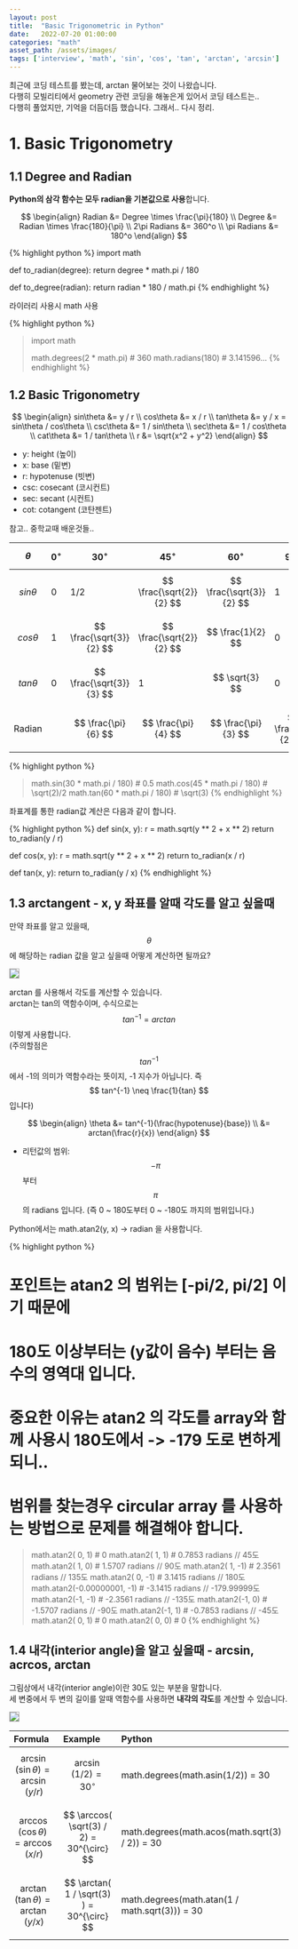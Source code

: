 ```yaml
---
layout: post
title:  "Basic Trigonometric in Python"
date:   2022-07-20 01:00:00
categories: "math"
asset_path: /assets/images/
tags: ['interview', 'math', 'sin', 'cos', 'tan', 'arctan', 'arcsin']
---
```


최근에 코딩 테스트를 봤는데, arctan 물어보는 것이 나왔습니다. <br>
다행히 모빌리티에서 geometry 관련 코딩을 해놓은게 있어서 코딩 테스트는..<br>
다행히 풀었지만, 기억을 더듬더듬 했습니다. 그래서.. 다시 정리.

# 1. Basic Trigonometry

## 1.1 Degree and Radian

**Python의 삼각 함수는 모두 radian을 기본값으로 사용**합니다.

$$ \begin{align}
Radian &= Degree \times \frac{\pi}{180} \\
Degree &= Radian \times \frac{180}{\pi} \\
2\pi Radians &= 360^o \\
\pi Radians &= 180^o
\end{align} $$

{% highlight python %}
import math

def to_radian(degree):
    return degree * math.pi / 180

def to_degree(radian):
    return radian * 180 / math.pi
{% endhighlight %}

라이러리 사용시 math 사용

{% highlight python %}
> import math
> 
> math.degrees(2 * math.pi)  # 360
> math.radians(180)  # 3.141596...
{% endhighlight %}

## 1.2 Basic Trigonometry

$$ \begin{align}
sin\theta &= y / r \\
cos\theta &= x / r \\
tan\theta &= y / x = sin\theta / cos\theta \\
csc\theta &= 1 / sin\theta \\
sec\theta &= 1 / cos\theta \\
cat\theta &= 1 / tan\theta \\
r &= \sqrt{x^2 + y^2}
\end{align} $$

- y: height (높이)
- x: base (밑변)
- r: hypotenuse (빗변)
- csc: cosecant (코시컨트)
- sec: secant (시컨트)
- cot: cotangent (코탄젠트)

참고.. 중학교때 배운것들..

| $$ \theta $$    | $$ 0^\circ $$ | $$ 30^\circ $$           | $$ 45^\circ $$           | $$ 60^\circ $$           | $$ 90^\circ $$        |
|:----------------|:--------------|:-------------------------|:-------------------------|:-------------------------|:----------------------|
| $$ sin\theta $$ | 0             | 1/2                      | $$ \frac{\sqrt{2}}{2} $$ | $$ \frac{\sqrt{3}}{2} $$ | 1                     |
| $$ cos\theta $$ | 1             | $$ \frac{\sqrt{3}}{2} $$ | $$ \frac{\sqrt{2}}{2} $$ | $$ \frac{1}{2}        $$ | 0                     |
| $$ tan\theta $$ | 0             | $$ \frac{\sqrt{3}}{3} $$ | 1                        | $$ \sqrt{3} $$           | 0                     |
| Radian          |               | $$ \frac{\pi}{6} $$      | $$ \frac{\pi}{4} $$      | $$ \frac{\pi}{3} $$      | $$ \frac{\pi}{2} $$   |


{% highlight python %}
> math.sin(30 * math.pi / 180)  # 0.5
> math.cos(45 * math.pi / 180)  # \sqrt(2)/2
> math.tan(60 * math.pi / 180)  # \sqrt(3)
{% endhighlight %}

좌표계를 통한 radian값 계산은 다음과 같이 합니다.

{% highlight python %}
def sin(x, y):
    r = math.sqrt(y ** 2 + x ** 2)
    return to_radian(y / r)

def cos(x, y):
    r = math.sqrt(y ** 2 + x ** 2)
    return to_radian(x / r)

def tan(x, y):
    return to_radian(y / x)
{% endhighlight %}


## 1.3 arctangent - x, y 좌표를 알때 각도를 알고 싶을때 

만약 좌표를 알고 있을때, $$ \theta $$ 에 해당하는 radian 값을 알고 싶을때 어떻게 계산하면 될까요?

<img src="{{ page.asset_path }}trigonometry-02.png" class="img-responsive img-rounded img-fluid" style="border:1px solid #aaa;">

arctan 를 사용해서 각도를 계산할 수 있습니다.<br>
arctan는 tan의 역함수이며, 수식으로는 $$ tan^{-1} = arctan $$ 이렇게 사용합니다.<br>
(주의할점은 $$ tan^{-1} $$ 에서 -1의 의미가 역함수라는 뜻이지, -1 지수가 아닙니다. 즉 $$ tan^{-1} \neq  \frac{1}{tan} $$ 입니다)

$$ \begin{align} \theta &= tan^{-1}(\frac{hypotenuse}{base}) \\
&= arctan(\frac{r}{x})
\end{align} $$

- 리턴값의 범위: $$ -\pi $$ 부터 $$ \pi $$ 의 radians 입니다. (즉 0 ~ 180도부터 0 ~ -180도 까지의 범위입니다.)

Python에서는 math.atan2(y, x) -> radian 을 사용합니다.  

{% highlight python %}
# 포인트는 atan2 의 범위는 [-pi/2, pi/2] 이기 때문에 
# 180도 이상부터는 (y값이 음수) 부터는 음수의 영역대 입니다. 
# 중요한 이유는 atan2 의 각도를 array와 함께 사용시 180도에서 -> -179 도로 변하게 되니.. 
# 범위를 찾는경우 circular array 를 사용하는 방법으로 문제를 해결해야 합니다.    
> math.atan2( 0,  1)  # 0 
> math.atan2( 1,  1)  # 0.7853 radians // 45도
> math.atan2( 1,  0)  # 1.5707 radians // 90도
> math.atan2( 1, -1)  # 2.3561 radians // 135도
> math.atan2( 0, -1)  # 3.1415 radians // 180도
> math.atan2(-0.00000001, -1)  # -3.1415 radians // -179.99999도
> math.atan2(-1, -1)  # -2.3561 radians // -135도
> math.atan2(-1,  0)  # -1.5707 radians // -90도
> math.atan2(-1,  1)  # -0.7853 radians // -45도
> math.atan2( 0,  1)  # 0
> math.atan2( 0,  0)  # 0
{% endhighlight %}  
 
 
## 1.4 내각(interior angle)을 알고 싶을때 - arcsin, acrcos, arctan

그림상에서 내각(interior angle)이란 30도 있는 부분을 말합니다. <br>
세 변중에서 두 변의 길이를 알때 역함수를 사용하면 **내각의 각도**를 계산할 수 있습니다.
 
<img src="{{ page.asset_path }}trigonometry-arc.png" class="img-responsive img-rounded img-fluid" style="border:1px solid #aaa;">

| Formula                                      | Example                                     | Python                                         |
|:---------------------------------------------|:--------------------------------------------|:-----------------------------------------------|
| $$ \arcsin(\sin \theta) = \arcsin( y / r) $$ | $$ \arcsin( 1 / 2) = 30^{\circ} $$          | math.degrees(math.asin(1/2)) = 30              |
| $$ \arccos(\cos \theta) = \arccos( x / r) $$ | $$ \arccos( \sqrt(3) / 2) = 30^{\circ} $$   | math.degrees(math.acos(math.sqrt(3) / 2)) = 30 |
| $$ \arctan(\tan \theta) = \arctan( y / x) $$ | $$ \arctan( 1 / \sqrt(3) ) = 30^{\circ} $$  | math.degrees(math.atan(1 / math.sqrt(3))) = 30 |               